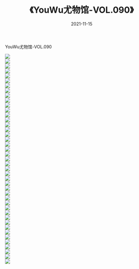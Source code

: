 ﻿---
layout: post
title:  《YouWu尤物馆-VOL.090》
date:   2021-11-15
img: http://img.660000.xyz/Sharelink/网络美图/2021/YouWu尤物馆-VOL.090/000.jpg
categories: [美女, 清纯, 唯美]
---

YouWu尤物馆-VOL.090

  ![](http://img.660000.xyz/Sharelink/网络美图/2021/YouWu尤物馆-VOL.090/001.jpg) <br> ![](http://img.660000.xyz/Sharelink/网络美图/2021/YouWu尤物馆-VOL.090/002.jpg) <br> ![](http://img.660000.xyz/Sharelink/网络美图/2021/YouWu尤物馆-VOL.090/003.jpg) <br> ![](http://img.660000.xyz/Sharelink/网络美图/2021/YouWu尤物馆-VOL.090/004.jpg) <br> ![](http://img.660000.xyz/Sharelink/网络美图/2021/YouWu尤物馆-VOL.090/005.jpg) <br> ![](http://img.660000.xyz/Sharelink/网络美图/2021/YouWu尤物馆-VOL.090/006.jpg) <br> ![](http://img.660000.xyz/Sharelink/网络美图/2021/YouWu尤物馆-VOL.090/007.jpg) <br> ![](http://img.660000.xyz/Sharelink/网络美图/2021/YouWu尤物馆-VOL.090/008.jpg) <br> ![](http://img.660000.xyz/Sharelink/网络美图/2021/YouWu尤物馆-VOL.090/009.jpg) <br> ![](http://img.660000.xyz/Sharelink/网络美图/2021/YouWu尤物馆-VOL.090/010.jpg) <br> ![](http://img.660000.xyz/Sharelink/网络美图/2021/YouWu尤物馆-VOL.090/011.jpg) <br> ![](http://img.660000.xyz/Sharelink/网络美图/2021/YouWu尤物馆-VOL.090/012.jpg) <br> ![](http://img.660000.xyz/Sharelink/网络美图/2021/YouWu尤物馆-VOL.090/013.jpg) <br> ![](http://img.660000.xyz/Sharelink/网络美图/2021/YouWu尤物馆-VOL.090/014.jpg) <br> ![](http://img.660000.xyz/Sharelink/网络美图/2021/YouWu尤物馆-VOL.090/015.jpg) <br> ![](http://img.660000.xyz/Sharelink/网络美图/2021/YouWu尤物馆-VOL.090/016.jpg) <br> ![](http://img.660000.xyz/Sharelink/网络美图/2021/YouWu尤物馆-VOL.090/017.jpg) <br> ![](http://img.660000.xyz/Sharelink/网络美图/2021/YouWu尤物馆-VOL.090/018.jpg) <br> ![](http://img.660000.xyz/Sharelink/网络美图/2021/YouWu尤物馆-VOL.090/019.jpg) <br> ![](http://img.660000.xyz/Sharelink/网络美图/2021/YouWu尤物馆-VOL.090/020.jpg) <br> ![](http://img.660000.xyz/Sharelink/网络美图/2021/YouWu尤物馆-VOL.090/021.jpg) <br> ![](http://img.660000.xyz/Sharelink/网络美图/2021/YouWu尤物馆-VOL.090/022.jpg) <br> ![](http://img.660000.xyz/Sharelink/网络美图/2021/YouWu尤物馆-VOL.090/023.jpg) <br> ![](http://img.660000.xyz/Sharelink/网络美图/2021/YouWu尤物馆-VOL.090/024.jpg) <br> ![](http://img.660000.xyz/Sharelink/网络美图/2021/YouWu尤物馆-VOL.090/025.jpg) <br> ![](http://img.660000.xyz/Sharelink/网络美图/2021/YouWu尤物馆-VOL.090/026.jpg) <br> ![](http://img.660000.xyz/Sharelink/网络美图/2021/YouWu尤物馆-VOL.090/027.jpg) <br> ![](http://img.660000.xyz/Sharelink/网络美图/2021/YouWu尤物馆-VOL.090/028.jpg) <br> ![](http://img.660000.xyz/Sharelink/网络美图/2021/YouWu尤物馆-VOL.090/029.jpg) <br> ![](http://img.660000.xyz/Sharelink/网络美图/2021/YouWu尤物馆-VOL.090/030.jpg) <br> ![](http://img.660000.xyz/Sharelink/网络美图/2021/YouWu尤物馆-VOL.090/031.jpg) <br> ![](http://img.660000.xyz/Sharelink/网络美图/2021/YouWu尤物馆-VOL.090/032.jpg) <br> ![](http://img.660000.xyz/Sharelink/网络美图/2021/YouWu尤物馆-VOL.090/033.jpg) <br> ![](http://img.660000.xyz/Sharelink/网络美图/2021/YouWu尤物馆-VOL.090/034.jpg) <br> ![](http://img.660000.xyz/Sharelink/网络美图/2021/YouWu尤物馆-VOL.090/035.jpg) <br> ![](http://img.660000.xyz/Sharelink/网络美图/2021/YouWu尤物馆-VOL.090/036.jpg) <br> ![](http://img.660000.xyz/Sharelink/网络美图/2021/YouWu尤物馆-VOL.090/037.jpg) <br> ![](http://img.660000.xyz/Sharelink/网络美图/2021/YouWu尤物馆-VOL.090/038.jpg) <br> ![](http://img.660000.xyz/Sharelink/网络美图/2021/YouWu尤物馆-VOL.090/039.jpg) <br> ![](http://img.660000.xyz/Sharelink/网络美图/2021/YouWu尤物馆-VOL.090/040.jpg) <br> ![](http://img.660000.xyz/Sharelink/网络美图/2021/YouWu尤物馆-VOL.090/041.jpg) <br> ![](http://img.660000.xyz/Sharelink/网络美图/2021/YouWu尤物馆-VOL.090/042.jpg) <br> ![](http://img.660000.xyz/Sharelink/网络美图/2021/YouWu尤物馆-VOL.090/043.jpg) <br>